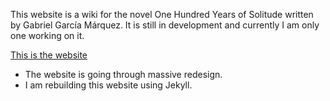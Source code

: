 This website is a wiki for the novel One Hundred Years of Solitude written by Gabriel García Márquez. It is still in development and currently I am only one working on it. 

[This is the website](https://wiki-ohys.github.io/)

- The website is going through massive redesign. 
- I am rebuilding this website using Jekyll. 

